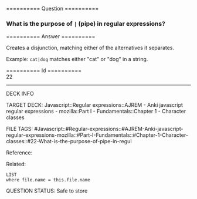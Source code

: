 ========== Question ==========  

### What is the purpose of `|` (pipe) in regular expressions?  

========== Answer ==========  

Creates a disjunction, matching either of the alternatives it separates.

Example: `cat|dog` matches either "cat" or "dog" in a string.

========== Id ==========  
22

---

DECK INFO

TARGET DECK: Javascript::Regular expressions::AJREM - Anki javascript regular expressions - mozilla::Part I - Fundamentals::Chapter 1 - Character classes

FILE TAGS: #Javascript::#Regular-expressions::#AJREM-Anki-javascript-regular-expressions-mozilla::#Part-I-Fundamentals::#Chapter-1-Character-classes::#22-What-is-the-purpose-of-pipe-in-regul

Reference:

Related:

```dataview
LIST
where file.name = this.file.name
```


QUESTION STATUS: Safe to store
